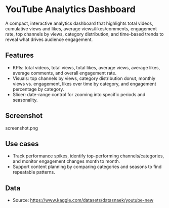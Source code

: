 

# YouTube Analytics Dashboard

A compact, interactive analytics dashboard that highlights total videos, cumulative views and likes, average views/likes/comments, engagement rate, top channels by views, category distribution, and time-based trends to reveal what drives audience engagement.

## Features

- KPIs: total videos, total views, total likes, average views, average likes, average comments, and overall engagement rate.
- Visuals: top channels by views, category distribution donut, monthly views vs. engagement, likes over time by category, and engagement percentage by category.
- Slicer: date-range control for zooming into specific periods and seasonality.

## Screenshot
screenshot.png



## Use cases

- Track performance spikes, identify top-performing channels/categories, and monitor engagement changes month to month.
- Support content planning by comparing categories and seasons to find repeatable patterns.

## Data

- Source: https://www.kaggle.com/datasets/datasnaek/youtube-new







